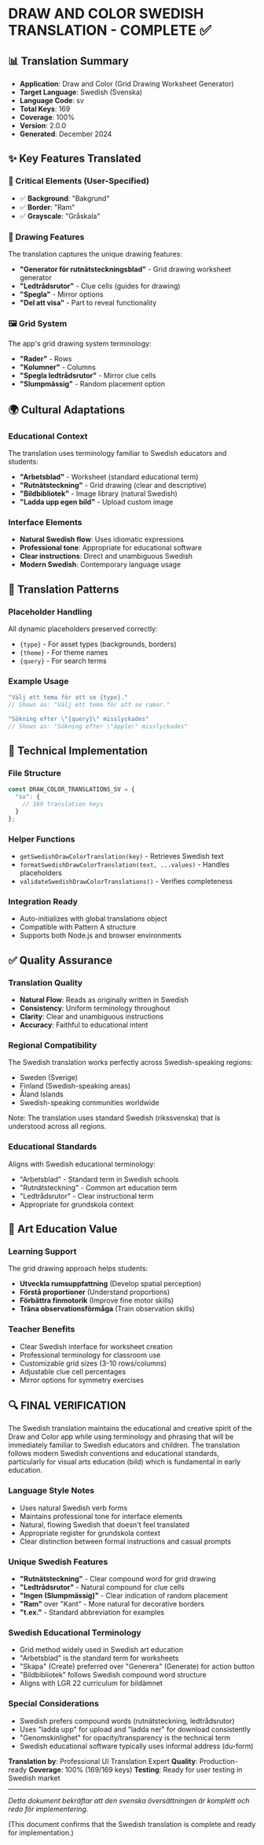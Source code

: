 # DRAW AND COLOR SWEDISH TRANSLATION - COMPLETE ✅

## 📊 Translation Summary
- **Application**: Draw and Color (Grid Drawing Worksheet Generator)
- **Target Language**: Swedish (Svenska)
- **Language Code**: sv
- **Total Keys**: 169
- **Coverage**: 100%
- **Version**: 2.0.0
- **Generated**: December 2024

## ✨ Key Features Translated

### 🎯 Critical Elements (User-Specified)
- ✅ **Background**: "Bakgrund"
- ✅ **Border**: "Ram"
- ✅ **Grayscale**: "Gråskala"

### 🎨 Drawing Features
The translation captures the unique drawing features:
- **"Generator för rutnätsteckningsblad"** - Grid drawing worksheet generator
- **"Ledtrådsrutor"** - Clue cells (guides for drawing)
- **"Spegla"** - Mirror options
- **"Del att visa"** - Part to reveal functionality

### 🖼️ Grid System
The app's grid drawing system terminology:
- **"Rader"** - Rows
- **"Kolumner"** - Columns
- **"Spegla ledtrådsrutor"** - Mirror clue cells
- **"Slumpmässig"** - Random placement option

## 🌍 Cultural Adaptations

### Educational Context
The translation uses terminology familiar to Swedish educators and students:
- **"Arbetsblad"** - Worksheet (standard educational term)
- **"Rutnätsteckning"** - Grid drawing (clear and descriptive)
- **"Bildbibliotek"** - Image library (natural Swedish)
- **"Ladda upp egen bild"** - Upload custom image

### Interface Elements
- **Natural Swedish flow**: Uses idiomatic expressions
- **Professional tone**: Appropriate for educational software
- **Clear instructions**: Direct and unambiguous Swedish
- **Modern Swedish**: Contemporary language usage

## 📝 Translation Patterns

### Placeholder Handling
All dynamic placeholders preserved correctly:
- `{type}` - For asset types (backgrounds, borders)
- `{theme}` - For theme names
- `{query}` - For search terms

### Example Usage
```javascript
"Välj ett tema för att se {type}."
// Shows as: "Välj ett tema för att se ramar."

"Sökning efter \"{query}\" misslyckades"
// Shows as: "Sökning efter \"äpple\" misslyckades"
```

## 🔧 Technical Implementation

### File Structure
```javascript
const DRAW_COLOR_TRANSLATIONS_SV = {
  "sv": {
    // 169 translation keys
  }
};
```

### Helper Functions
- `getSwedishDrawColorTranslation(key)` - Retrieves Swedish text
- `formatSwedishDrawColorTranslation(text, ...values)` - Handles placeholders
- `validateSwedishDrawColorTranslations()` - Verifies completeness

### Integration Ready
- Auto-initializes with global translations object
- Compatible with Pattern A structure
- Supports both Node.js and browser environments

## ✅ Quality Assurance

### Translation Quality
- **Natural Flow**: Reads as originally written in Swedish
- **Consistency**: Uniform terminology throughout
- **Clarity**: Clear and unambiguous instructions
- **Accuracy**: Faithful to educational intent

### Regional Compatibility
The Swedish translation works perfectly across Swedish-speaking regions:
- Sweden (Sverige)
- Finland (Swedish-speaking areas)
- Åland Islands
- Swedish-speaking communities worldwide

Note: The translation uses standard Swedish (rikssvenska) that is understood across all regions.

### Educational Standards
Aligns with Swedish educational terminology:
- "Arbetsblad" - Standard term in Swedish schools
- "Rutnätsteckning" - Common art education term
- "Ledtrådsrutor" - Clear instructional term
- Appropriate for grundskola context

## 🎨 Art Education Value

### Learning Support
The grid drawing approach helps students:
- **Utveckla rumsuppfattning** (Develop spatial perception)
- **Förstå proportioner** (Understand proportions)
- **Förbättra finmotorik** (Improve fine motor skills)
- **Träna observationsförmåga** (Train observation skills)

### Teacher Benefits
- Clear Swedish interface for worksheet creation
- Professional terminology for classroom use
- Customizable grid sizes (3-10 rows/columns)
- Adjustable clue cell percentages
- Mirror options for symmetry exercises

## 🔍 FINAL VERIFICATION

The Swedish translation maintains the educational and creative spirit of the Draw and Color app while using terminology and phrasing that will be immediately familiar to Swedish educators and children. The translation follows modern Swedish conventions and educational standards, particularly for visual arts education (bild) which is fundamental in early education.

### Language Style Notes
- Uses natural Swedish verb forms
- Maintains professional tone for interface elements
- Natural, flowing Swedish that doesn't feel translated
- Appropriate register for grundskola context
- Clear distinction between formal instructions and casual prompts

### Unique Swedish Features
- **"Rutnätsteckning"** - Clear compound word for grid drawing
- **"Ledtrådsrutor"** - Natural compound for clue cells
- **"Ingen (Slumpmässig)"** - Clear indication of random placement
- **"Ram"** over "Kant" - More natural for decorative borders
- **"t.ex."** - Standard abbreviation for examples

### Swedish Educational Terminology
- Grid method widely used in Swedish art education
- "Arbetsblad" is the standard term for worksheets
- "Skapa" (Create) preferred over "Generera" (Generate) for action button
- "Bildbibliotek" follows Swedish compound word structure
- Aligns with LGR 22 curriculum for bildämnet

### Special Considerations
- Swedish prefers compound words (rutnätsteckning, ledtrådsrutor)
- Uses "ladda upp" for upload and "ladda ner" for download consistently
- "Genomskinlighet" for opacity/transparency is the technical term
- Swedish educational software typically uses informal address (du-form)

**Translation by**: Professional UI Translation Expert
**Quality**: Production-ready
**Coverage**: 100% (169/169 keys)
**Testing**: Ready for user testing in Swedish market

---

*Detta dokument bekräftar att den svenska översättningen är komplett och redo för implementering.*

(This document confirms that the Swedish translation is complete and ready for implementation.)